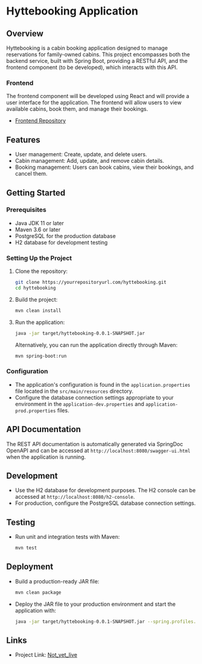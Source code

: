 # Hyttebooking Application

## Overview
Hyttebooking is a cabin booking application designed to manage reservations for family-owned cabins. This project encompasses both the backend service, built with Spring Boot, providing a RESTful API, and the frontend component (to be developed), which interacts with this API.

### Frontend
The frontend component will be developed using React and will provide a user interface for the application. The frontend will allow users to view available cabins, book them, and manage their bookings.
- [Frontend Repository](https://github.com/jkriesp/hyttebooking)
## Features
- User management: Create, update, and delete users.
- Cabin management: Add, update, and remove cabin details.
- Booking management: Users can book cabins, view their bookings, and cancel them.

## Getting Started

### Prerequisites
- Java JDK 11 or later
- Maven 3.6 or later
- PostgreSQL for the production database
- H2 database for development testing

### Setting Up the Project
1. Clone the repository:
   ```sh
   git clone https://yourrepositoryurl.com/hyttebooking.git
   cd hyttebooking
   ```
2. Build the project:
   ```sh
   mvn clean install
   ```
3. Run the application:
   ```sh
   java -jar target/hyttebooking-0.0.1-SNAPSHOT.jar
   ```
   Alternatively, you can run the application directly through Maven:
   ```sh
   mvn spring-boot:run
   ```

### Configuration
- The application's configuration is found in the `application.properties` file located in the `src/main/resources` directory.
- Configure the database connection settings appropriate to your environment in the `application-dev.properties` and `application-prod.properties` files.

## API Documentation
The REST API documentation is automatically generated via SpringDoc OpenAPI and can be accessed at `http://localhost:8080/swagger-ui.html` when the application is running.
## Development
- Use the H2 database for development purposes. The H2 console can be accessed at `http://localhost:8080/h2-console`.
- For production, configure the PostgreSQL database connection settings.

## Testing
- Run unit and integration tests with Maven:
  ```sh
  mvn test
  ```

## Deployment
- Build a production-ready JAR file:
  ```sh
  mvn clean package
  ```
- Deploy the JAR file to your production environment and start the application with:
  ```sh
  java -jar target/hyttebooking-0.0.1-SNAPSHOT.jar --spring.profiles.active=prod
  ```

## Links
- Project Link: [Not_yet_live](https://yourrepositoryurl.com/hyttebooking)
